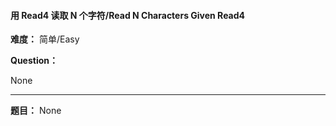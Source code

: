 #### 用 Read4 读取 N 个字符/Read N Characters Given Read4
**难度：** 简单/Easy

**Question：** 

None

------

**题目：** 
None
